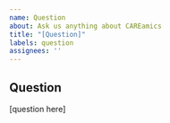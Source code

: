 ```yaml
---
name: Question
about: Ask us anything about CAREamics
title: "[Question]"
labels: question
assignees: ''
---
```


## Question
<!-- A clear question about CAREamics and how to use it. -->

[question here]

